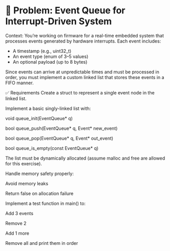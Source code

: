 # 🔧 Problem: Event Queue for Interrupt-Driven System

Context:
You’re working on firmware for a real-time embedded system that processes events generated by hardware interrupts. Each event includes:

- A timestamp (e.g., uint32_t)
- An event type (enum of 3–5 values)
- An optional payload (up to 8 bytes)

Since events can arrive at unpredictable times and must be processed in order, you must implement a custom linked list that stores these events in a FIFO manner.

✅ Requirements
Create a struct to represent a single event node in the linked list.

Implement a basic singly-linked list with:

void queue_init(EventQueue* q)

bool queue_push(EventQueue* q, Event* new_event)

bool queue_pop(EventQueue* q, Event* out_event)

bool queue_is_empty(const EventQueue* q)

The list must be dynamically allocated (assume malloc and free are allowed for this exercise).

Handle memory safety properly:

Avoid memory leaks

Return false on allocation failure

Implement a test function in main() to:

Add 3 events

Remove 2

Add 1 more

Remove all and print them in order

